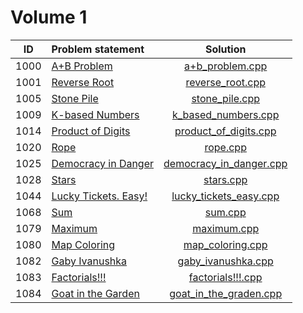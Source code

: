 # Volume 1

|  ID  |    Problem statement     |          Solution           |
|:----:|:-------------------------|:---------------------------:|
| 1000 | [A+B Problem][]          | [a+b_problem.cpp][]         |
| 1001 | [Reverse Root][]         | [reverse_root.cpp][]        |
| 1005 | [Stone Pile][]           | [stone_pile.cpp][]          |
| 1009 | [K-based Numbers][]      | [k_based_numbers.cpp][]     |
| 1014 | [Product of Digits][]    | [product_of_digits.cpp][]   |
| 1020 | [Rope][]                 | [rope.cpp][]                |
| 1025 | [Democracy in Danger][]  | [democracy_in_danger.cpp][] |
| 1028 | [Stars][]                | [stars.cpp][]               |
| 1044 | [Lucky Tickets. Easy!][] | [lucky_tickets_easy.cpp][]  |
| 1068 | [Sum][]                  | [sum.cpp][]                 |
| 1079 | [Maximum][]              | [maximum.cpp][]             |
| 1080 | [Map Coloring][]         | [map_coloring.cpp][]        |
| 1082 | [Gaby Ivanushka][]       | [gaby_ivanushka.cpp][]      |
| 1083 | [Factorials!!!][]        | [factorials!!!.cpp][]       |
| 1084 | [Goat in the Garden][]   | [goat_in_the_graden.cpp][]  |

[A+B Problem]:          http://acm.timus.ru/problem.aspx?space=1&num=1000
[Reverse Root]:         http://acm.timus.ru/problem.aspx?space=1&num=1001
[Stone Pile]:           http://acm.timus.ru/problem.aspx?space=1&num=1005
[K-based Numbers]:      http://acm.timus.ru/problem.aspx?space=1&num=1009
[Product of Digits]:    http://acm.timus.ru/problem.aspx?space=1&num=1014
[Rope]:                 http://acm.timus.ru/problem.aspx?space=1&num=1020
[Democracy in Danger]:  http://acm.timus.ru/problem.aspx?space=1&num=1025
[Stars]:                http://acm.timus.ru/problem.aspx?space=1&num=1028
[Lucky Tickets. Easy!]: http://acm.timus.ru/problem.aspx?space=1&num=1044
[Sum]:                  http://acm.timus.ru/problem.aspx?space=1&num=1068
[Map Coloring]:         http://acm.timus.ru/problem.aspx?space=1&num=1080
[Maximum]:              http://acm.timus.ru/problem.aspx?space=1&num=1079
[Gaby Ivanushka]:       http://acm.timus.ru/problem.aspx?space=1&num=1082
[Factorials!!!]:        http://acm.timus.ru/problem.aspx?space=1&num=1083
[Goat in the Garden]:   http://acm.timus.ru/problem.aspx?space=1&num=1084

[a+b_problem.cpp]:         a+b_problem.cpp
[reverse_root.cpp]:        reverse_root.cpp
[stone_pile.cpp]:          stone_pile.cpp
[k_based_numbers.cpp]:     k_based_numbers.cpp
[product_of_digits.cpp]:   product_of_digits.cpp
[rope.cpp]:                rope.cpp
[democracy_in_danger.cpp]: democracy_in_danger.cpp
[stars.cpp]:               stars.cpp
[lucky_tickets_easy.cpp]:  lucky_tickets_easy.cpp
[sum.cpp]:                 sum.cpp
[maximum.cpp]:             maximum.cpp
[map_coloring.cpp]:        map_coloring.cpp
[gaby_ivanushka.cpp]:      gaby_ivanushka.cpp
[factorials!!!.cpp]:       factorials!!!.cpp
[goat_in_the_graden.cpp]:  goat_in_the_graden.cpp

